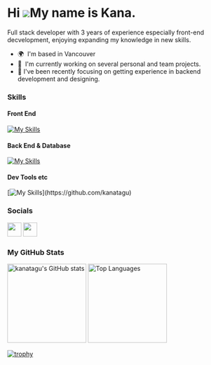 Hi ![](https://user-images.githubusercontent.com/18350557/176309783-0785949b-9127-417c-8b55-ab5a4333674e.gif)My name is Kana.
============================================================================================================================


Full stack developer with 3 years of experience especially front-end decvelopment, enjoying expanding my knowledge in new skills.

* 🌍  I'm based in Vancouver
* 🚀  I'm currently working on several personal and team projects.
* 🧠 I've been recently focusing on getting experience in backend development and designing.

### Skills

#### Front End
[![My Skills](https://skillicons.dev/icons?i=ts,js,html,css,sass,react,nextjs,redux,tailwind,astro,jest)](https://github.com/kanatagu)

#### Back End & Database
[![My Skills](https://skillicons.dev/icons?i=nodejs,express,nestjs,graphql,postgres,prisma,mongodb)](https://github.com/kanatagu)


#### Dev Tools etc
[![My Skills](https://skillicons.dev/icons?i=git,docker,postman,xd,figma,)](https://github.com/kanatagu)


### Socials
<p>
 <a href="https://www.linkedin.com/in/kana-taguchi/" target="_blank" rel="noopener noreferrer"><img src="https://skillicons.dev/icons?i=linkedin" width="32" height="32" /></a>
 <a href="https://www.dev.to/kana" target="_blank" rel="noopener noreferrer"><img src="https://skillicons.dev/icons?i=devto" width="32" height="32"/></a>
</p>
                                                                     
### My GitHub Stats

<div align="left"> 

<img src="https://github-readme-stats.vercel.app/api?username=kanatagu&show_icons=true&hide=&count_private=true&hide_border=true&show_icons=true&theme=nightowl" alt="kanatagu's GitHub stats" height="180px"/>

<img src="https://github-readme-stats.vercel.app/api/top-langs/?username=kanatagu&langs_count=10&hide_border=true&locale=en&custom_title=Top%20%Languages&layout=compact&theme=nightowl" alt="Top Languages" height="180px"/>
  
</div>

[![trophy](https://github-profile-trophy.vercel.app/?username=kanatagu&theme=discord&column=9
)](https://github.com/kanatagu)

